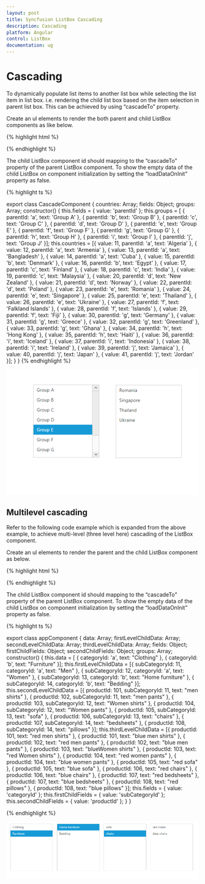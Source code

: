 ```yaml
---
layout: post
title: Syncfusion ListBox Cascading
description: Cascading
platform: Angular
control: ListBox
documentation: ug
---
```


# Cascading

To dynamically populate list items to another list box while selecting the list item in list box. i.e. rendering the child list box based on the item selection in parent list box. This can be achieved by using “cascadeTo” property.

Create an ul elements to render the both parent and child ListBox components as like below.

{% highlight html %}

 <div class="frame">
     <div class="contents">
         <ej-listbox id="groupsList" [dataSource]="groups" [fields]="fields" cascadeTo="countryList"></ej-listbox>
     </div>
     <div class="contents">
        <ej-listbox id="countryList" [loadDataOnInit]="false" [dataSource]="countries"></ej-listbox>
     </div>
 </div>
        
{% endhighlight %}

The child ListBox component id should mapping to the “cascadeTo” property of the parent ListBox component. To show the empty data of the child ListBox on component initialization by setting the “loadDataOnInit” property as false.

{% highlight ts %}
            
export class CascadeComponent {
    countries: Array<any>;
    fields: Object;
    groups: Array<any>;
    constructor() {
        this.fields = { value: 'parentId' };
        this.groups = [
            { parentId: 'a', text: 'Group A' },
            { parentId: 'b', text: 'Group B' },
            { parentId: 'c', text: 'Group C' },
            { parentId: 'd', text: 'Group D' },
            { parentId: 'e', text: 'Group E' },
            { parentId: 'f', text: 'Group F' },
            { parentId: 'g', text: 'Group G' },
            { parentId: 'h', text: 'Group H' },
            { parentId: 'i', text: 'Group I' },
            { parentId: 'j', text: 'Group J' }];
        this.countries = [{ value: 11, parentId: 'a', text: 'Algeria' },
        { value: 12, parentId: 'a', text: 'Armenia' },
        { value: 13, parentId: 'a', text: 'Bangladesh' },
        { value: 14, parentId: 'a', text: 'Cuba' },
        { value: 15, parentId: 'b', text: 'Denmark' },
        { value: 16, parentId: 'b', text: 'Egypt' },
        { value: 17, parentId: 'c', text: 'Finland' },
        { value: 18, parentId: 'c', text: 'India' },
        { value: 19, parentId: 'c', text: 'Malaysia' },
        { value: 20, parentId: 'd', text: 'New Zealand' },
        { value: 21, parentId: 'd', text: 'Norway' },
        { value: 22, parentId: 'd', text: 'Poland' },
        { value: 23, parentId: 'e', text: 'Romania' },
        { value: 24, parentId: 'e', text: 'Singapore' },
        { value: 25, parentId: 'e', text: 'Thailand' },
        { value: 26, parentId: 'e', text: 'Ukraine' },
        { value: 27, parentId: 'f', text: 'Falkland Islands' },
        { value: 28, parentId: 'f', text: 'Islands' },
        { value: 29, parentId: 'f', text: 'Fiji' },
        { value: 30, parentId: 'g', text: 'Germany' },
        { value: 31, parentId: 'g', text: 'Greece' },
        { value: 32, parentId: 'g', text: 'Greenland' },
        { value: 33, parentId: 'g', text: 'Ghana' },
        { value: 34, parentId: 'h', text: 'Hong Kong' },
        { value: 35, parentId: 'h', text: 'Haiti' },
        { value: 36, parentId: 'i', text: 'Iceland' },
        { value: 37, parentId: 'i', text: 'Indonesia' },
        { value: 38, parentId: 'i', text: 'Ireland' },
        { value: 39, parentId: 'j', text: 'Jamaica' },
        { value: 40, parentId: 'j', text: 'Japan' },
        { value: 41, parentId: 'j', text: 'Jordan' }];
    }
}
{% endhighlight %}

![Cascading](Cascading_images\Cascading_img1.png)

## Multilevel cascading

Refer to the following code example which is expanded from the above example, to achieve multi-level (three level here) cascading of the ListBox component.

Create an ul elements to render the parent and the child ListBox component as below.

{% highlight html %}

<div class="frame">
     <div class="contents">
        <ej-listbox id="groupsList" [dataSource]="data" [fields]="fields" cascadeTo="countryList"></ej-listbox>
     </div>
     <div class="contents">
        <ej-listbox id="countryList" [loadDataOnInit]="false" [dataSource]="firstLevelChildData" [fields]="firstChildFields" cascadeTo="productList"></ej-listbox>
     </div>
     <div class="contents">
        <ej-listbox id="productList" [loadDataOnInit]="false" [dataSource]="secondLevelChildData" [fields]="secondChildFields" cascadeTo="subproductList"></ej-listbox>
     </div>
     <div class="contents">
        <ej-listbox id="subproductList" [loadDataOnInit]="false" [dataSource]="thirdLevelChildData"></ej-listbox>
     </div>
 </div>

{% endhighlight %}

The child ListBox component id should mapping to the “cascadeTo” property of the parent ListBox component. To show the empty data of the child ListBox on component initialization by setting the “loadDataOnInit” property as false.

{% highlight ts %}

export class appComponent {
    data: Array<any>;
    firstLevelChildData: Array<any>;
    secondLevelChildData: Array<any>;
    thirdLevelChildData: Array<any>;
    fields: Object;
    firstChildFields: Object;
    secondChildFields: Object;
    groups: Array<any>;
    constructor() {
        this.data = [
            { categoryId: 'a', text: "Clothing" },
            { categoryId: 'b', text: "Furniture" }];
        this.firstLevelChildData = [{ subCategoryId: 11, categoryId: 'a', text: "Men" },
            { subCategoryId: 12, categoryId: 'a', text: "Women" },
            { subCategoryId: 13, categoryId: 'b', text: "Home furniture" },
            { subCategoryId: 14, categoryId: 'b', text: "Bedding" }];
        this.secondLevelChildData = [{ productId: 101, subCategoryId: 11, text: "men shirts" },
            { productId: 102, subCategoryId: 11, text: "men pants" },
            { productId: 103, subCategoryId: 12, text: "Women shirts" },
            { productId: 104, subCategoryId: 12, text: "Women pants" },
            { productId: 105, subCategoryId: 13, text: "sofa" },
            { productId: 106, subCategoryId: 13, text: "chairs" },
            { productId: 107, subCategoryId: 14, text: "bedsheets" },
            { productId: 108, subCategoryId: 14, text: "pillows" }];
        this.thirdLevelChildData = [{ productId: 101, text: "red men shirts" },
            { productId: 101, text: "blue men shirts" },
            { productId: 102, text: "red men pants" },
            { productId: 102, text: "blue men pants" },
            { productId: 103, text: "blueWomen shirts" },
            { productId: 103, text: "red Women shirts" },
            { productId: 104, text: "red women pants" },
            { productId: 104, text: "blue women pants" },
            { productId: 105, text: "red sofa" },
            { productId: 105, text: "blue sofa" },
            { productId: 106, text: "red chairs" },
            { productId: 106, text: "blue chairs" },
            { productId: 107, text: "red bedsheets" },
            { productId: 107, text: "blue bedsheets" },
            { productId: 108, text: "red pillows" },
            { productId: 108, text: "blue pillows" }];
        this.fields = { value: 'categoryId' };
        this.firstChildFields = { value: 'subCategoryId' };
        this.secondChildFields = { value: 'productId' };
    }
}

{% endhighlight %}

![Multi level Cascading](Cascading_images\Cascading_img2.png)